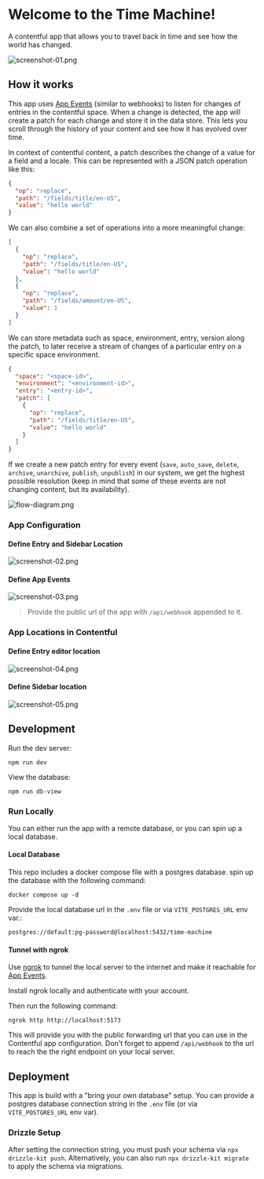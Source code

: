 # Welcome to the Time Machine!
A contentful app that allows you to travel back in time and see how the world has changed.

![screenshot-01.png](assets/screenshot-01.png)

## How it works
This app uses [App Events](https://www.contentful.com/developers/docs/extensibility/app-framework/app-events/) (similar to webhooks) to listen for changes of entries in the contentful space. 
When a change is detected, the app will create a patch for each change and store it in the data store. 
This lets you scroll through the history of your content and see how it has evolved over time.

In context of contentful content, a patch describes the change of a value for a field and a locale. This can be represented with a JSON patch operation like this:

```json
{
  "op": "replace",
  "path": "/fields/title/en-US",
  "value": "hello world"
}
```
We can also combine a set of operations into a more meaningful change:

```json
[
  {
    "op": "replace",
    "path": "/fields/title/en-US",
    "value": "hello world"
  },
  {
    "op": "replace",
    "path": "/fields/amount/en-US",
    "value": 1
  }
]
```

We can store metadata such as space, environment, entry, version along the patch, to later receive a stream of changes of a particular entry on a specific space environment. 
```json
{
  "space": "<space-id>",
  "environment": "<environment-id>",
  "entry": "<entry-id>",
  "patch": [
    {
      "op": "replace",
      "path": "/fields/title/en-US",
      "value": "hello world"
    }
  ]
}
```

If we create a new patch entry for every event (`save`, `auto_save`, `delete`, `archive`, `unarchive`, `publish`, `unpublish`) in our system, we get the highest possible resolution (keep in mind that some of these events are not changing content, but its availability).

![flow-diagram.png](assets/flow-diagram.png)

### App Configuration
#### Define Entry and Sidebar Location
![screenshot-02.png](assets/screenshot-02.png)

#### Define App Events
![screenshot-03.png](assets/screenshot-03.png)
> Provide the public url of the app with `/api/webhook` appended to it.

### App Locations in Contentful
#### Define Entry editor location
![screenshot-04.png](assets/screenshot-04.png)

#### Define Sidebar location
![screenshot-05.png](assets/screenshot-05.png)
## Development

Run the dev server:
```shellscript
npm run dev
```

View the database:
```shellscript
npm run db-view
```

### Run Locally
You can either run the app with a remote database, or you can spin up a local database.

#### Local Database
This repo includes a docker compose file with a postgres database. spin up the database with the following command:
```shellscript
docker compose up -d
```
Provide the local database url in the `.env` file or via `VITE_POSTGRES_URL` env var.:
```
postgres://default:pg-password@localhost:5432/time-machine
```

#### Tunnel with ngrok
Use [ngrok](https://ngrok.com/) to tunnel the local server to the internet and make it reachable for [App Events](https://www.contentful.com/developers/docs/extensibility/app-framework/app-events/). 

Install ngrok locally and authenticate with your account.

Then run the following command:
```shellscript
ngrok http http://localhost:5173
```
This will provide you with the public forwarding url that you can use in the Contentful app configuration.
Don't forget to append `/api/webhook` to the url to reach the the right endpoint on your local server.

## Deployment
This app is build with a "bring your own database" setup. 
You can provide a postgres database connection string in the `.env` file (or via `VITE_POSTGRES_URL` env var).

### Drizzle Setup
After setting the connection string, you must push your schema via `npx drizzle-kit push`. 
Alternatively, you can also run `npx drizzle-kit migrate` to apply the schema via migrations.
